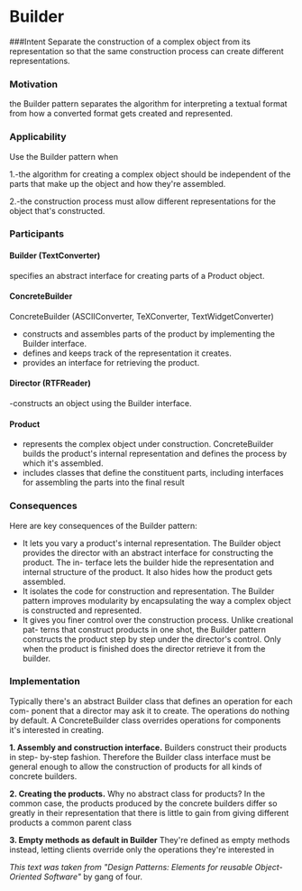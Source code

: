 # Builder
###Intent
Separate the construction of a complex object from its representation so that the
same construction process can create different representations.
 

### Motivation
the Builder pattern separates the algorithm for interpreting a textual
format from how a converted format gets created and represented.

### Applicability
Use the Builder pattern when

1.-the algorithm for creating a complex object should be independent of the
   parts that make up the object and how they're assembled.

2.-the construction process must allow different representations for the object
   that's constructed.

### Participants

#### Builder (TextConverter)
specifies an abstract interface for creating parts of a Product object.

#### ConcreteBuilder
ConcreteBuilder (ASCIIConverter, TeXConverter, TextWidgetConverter)
- constructs and assembles parts of the product by implementing the Builder
interface.
- defines and keeps track of the representation it creates.
- provides an interface for retrieving the product.

#### Director (RTFReader)

-constructs an object using the Builder interface.

#### Product
- represents the complex object under construction. ConcreteBuilder builds
the product's internal representation and defines the process by which it's
assembled.
- includes classes that define the constituent parts, including interfaces for
assembling the parts into the final result


### Consequences
Here are key consequences of the Builder pattern:
- It lets you vary a product's internal representation. The Builder object provides
the director with an abstract interface for constructing the product. The in-
terface lets the builder hide the representation and internal structure of the
product. It also hides how the product gets assembled.
- It isolates the code for construction and representation. The Builder pattern improves
  modularity by encapsulating the way a complex object is constructed and
  represented.
- It gives you finer control over the construction process. Unlike creational pat-
  terns that construct products in one shot, the Builder pattern constructs the
  product step by step under the director's control. Only when the product
  is finished does the director retrieve it from the builder.
  
  
### Implementation
Typically there's an abstract Builder class that defines an operation for each com-
ponent that a director may ask it to create. The operations do nothing by default.
A ConcreteBuilder class overrides operations for components it's interested in
creating.

**1. Assembly and construction interface.**
Builders construct their products in step-
by-step fashion. Therefore the Builder class interface must be general enough
to allow the construction of products for all kinds of concrete builders.

**2. Creating the products.**
Why no abstract class for products? In the common case, the products produced
by the concrete builders differ so greatly in their representation that there
is little to gain from giving different products a common parent class

**3. Empty methods as default in Builder**
They're defined as empty methods instead, letting clients override only the operations they're interested in

_This text was taken from "Design Patterns: Elements for reusable Object-Oriented Software"_ by gang of four.
